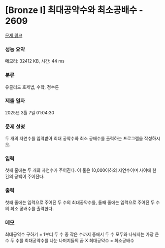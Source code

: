# [Bronze I] 최대공약수와 최소공배수 - 2609

[문제 링크](https://www.acmicpc.net/problem/2609)

### 성능 요약

메모리: 32412 KB, 시간: 44 ms

### 분류

유클리드 호제법, 수학, 정수론

### 제출 일자

2025년 3월 7일 01:04:30

### 문제 설명

<p>두 개의 자연수를 입력받아 최대 공약수와 최소 공배수를 출력하는 프로그램을 작성하시오.</p>

### 입력

 <p>첫째 줄에는 두 개의 자연수가 주어진다. 이 둘은 10,000이하의 자연수이며 사이에 한 칸의 공백이 주어진다.</p>

### 출력

 <p>첫째 줄에는 입력으로 주어진 두 수의 최대공약수를, 둘째 줄에는 입력으로 주어진 두 수의 최소 공배수를 출력한다.</p>

### 메모

최대공약수 구하기 = 1부터 두 수 중 작은 수까지 중에서 두 수 모두와 나눠지는 가장 큰 수
두 수를 최대공약수를 나눈 나머지들의 곱 X 최대공약수 = 최소공배수
